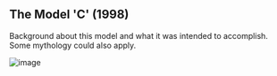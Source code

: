 ## The Model 'C' (1998)

Background about this model and what it was intended to accomplish. Some mythology could also apply.

![image](/models/Model-C/C1-1.jpg)